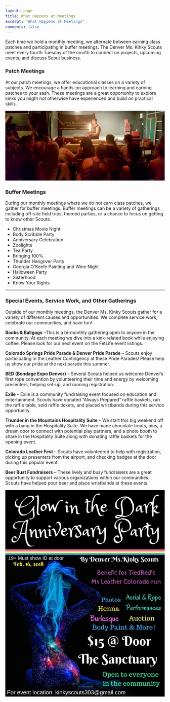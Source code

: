 ```yaml
---
layout: page
title: What Happens at Meetings
excerpt: "What Happens at Meetings"
comments: false
---
```


Each time we hold a monthly meeting, we alternate between earning class patches and participating in buffer meetings. The Denver Ms. Kinky Scouts meet every fourth Tuesday of the month to connect on projects, upcoming events, and discuss Scout business.

### Patch Meetings
At our patch meetings, we offer educational classes on a variety of subjects. We encourage a hands-on approach to learning and earning patches to your sash. These meetings are a great opportunity to explore kinks you might not otherwise have experienced and build on practical skills.  

![Fire Play Workshop](../assets/img/workshop.jpg "Fire Play Workshop")

### Buffer Meetings 
During our monthly meetings where we do not earn class patches, we gather for buffer meetings. Buffer meetings can be a variety of gatherings including off-site field trips, themed parties, or a chance to focus on getting to know other Scouts. 

* Christmas Movie Night
* Body Scribble Party
* Anniversary Celebration
* Zoolights
* Tea Party
* Bringing 100%
* Thunder Hangover Party
* Georgia O'Keefe Painting and Wine Night
* Halloween Party
* Sisterhood
* Know Your Rights

___

### Special Events, Service Work, and Other Gatherings 
Outside of our monthly meetings, the Denver Ms. Kinky Scouts gather for a variety of different causes and opportunities. We complete service work, celebrate our communities, and have fun! 

**Books & Ballgags** –This is a bi-monthly gathering open to anyone in the community. At each meeting we dive into a kink-related book while enjoying coffee. Please look for our next event on the FetLife event listings. 

**Colorado Springs Pride Parade & Denver Pride Parade** – Scouts enjoy participating in the Leather Contingency at these Pride Parades! Please help us show our pride at the next parade this summer. 

**BED (Bondage Expo Denver)** – Several Scouts helped us welcome Denver’s first rope convention by volunteering their time and energy by welcoming presenters, helping set-up, and running registration. 

**Exile** – Exile is a community fundraising event focused on education and entertainment. Scouts have donated “Always Prepared” raffle baskets, ran the raffle table, sold raffle tickets, and placed wristbands during this service opportunity.  

**Thunder in the Mountains Hospitality Suite** – We start this big weekend off with a bang in the Hospitality Suite. We have made chocolate treats, pins, a dream door to connect with potential play partners, and a photo booth to share in the Hospitality Suite along with donating raffle baskets for the opening event. 

**Colorado Leather Fest** – Scouts have volunteered to help with registration, picking up presenters from the airport, and checking badges at the door during this popular event.  

**Beer Bust Fundraisers** – These lively and busy fundraisers are a great opportunity to support various organizations within our communities. Scouts have helped pour beer and place wristbands at these events. 

![Glow in the Dark Party](../assets/img/events.jpg "Glow in the Dark Party")
